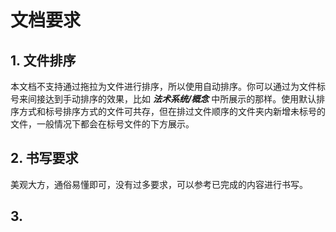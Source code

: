 # 文档要求
## 1. 文件排序

本文档不支持通过拖拉为文件进行排序，所以使用自动排序。你可以通过为文件标号来间接达到手动排序的效果，比如 ***法术系统/概念*** 中所展示的那样。使用默认排序方式和标号排序方式的文件可共存，但在排过文件顺序的文件夹内新增未标号的文件，一般情况下都会在标号文件的下方展示。
## 2. 书写要求

美观大方，通俗易懂即可，没有过多要求，可以参考已完成的内容进行书写。
## 3. 